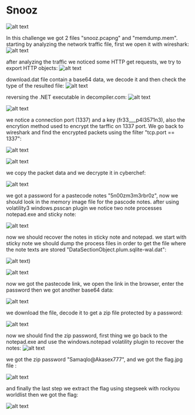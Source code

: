 # Snooz
![alt text](https://github.com/samaqlo/Forensics-AKASEC-CTF-2024/blob/main/screenshots/Screenshot%202024-06-10%20050527.png)

In this challenge we got 2 files "snooz.pcapng" and "memdump.mem".
starting by analyzing the network traffic file, first we open it with wireshark:
![alt text](https://github.com/samaqlo/Forensics-AKASEC-CTF-2024/blob/main/screenshots/wireshark_view.png)

after analyzing the traffic we noticed some HTTP get requests, we try to export HTTP objects:
![alt text](https://github.com/samaqlo/Forensics-AKASEC-CTF-2024/blob/main/screenshots/download.dat.png)

download.dat file contain a base64 data, we decode it and then check the type of the resulted file:
![alt text](https://github.com/samaqlo/Forensics-AKASEC-CTF-2024/blob/main/screenshots/download.datfiletype.png)

reversing the .NET executable in decompiler.com:
![alt text](https://github.com/samaqlo/Forensics-AKASEC-CTF-2024/blob/main/screenshots/snoozdecompile.png)

![alt text](https://github.com/samaqlo/Forensics-AKASEC-CTF-2024/blob/main/screenshots/encryptionmode.png)

we notice a connection port (1337) and a key (fr33___p4l3571n3), also the encrytion method used to encrypt the tarffic on 1337 port. We go back to wireshark and find the encrypted packets using the filter "tcp.port == 1337":

![alt text](https://github.com/samaqlo/Forensics-AKASEC-CTF-2024/blob/main/screenshots/tcp1337.png)

![alt text](https://github.com/samaqlo/Forensics-AKASEC-CTF-2024/blob/main/screenshots/tcp1337datapacket.png)

we copy the packet data and we decrypte it in cyberchef:

![alt text](https://github.com/samaqlo/Forensics-AKASEC-CTF-2024/blob/main/screenshots/packetdatadecrypt.png)

we got a password for a pastecode notes "5n00zm3m3rbr0z", now we should look in the memory image file for the pascode notes. after using volatility3 windows.psscan plugin we notice two note processes notepad.exe and sticky note:

![alt text](https://github.com/samaqlo/Forensics-AKASEC-CTF-2024/blob/main/screenshots/psscan.png)

now we should recover the notes in sticky note and notepad. we start with sticky note we should dump the process files in order to get the file where the note texts are stored "DataSectionObject.plum.sqlite-wal.dat":

![alt text](https://github.com/samaqlo/Forensics-AKASEC-CTF-2024/blob/main/screenshots/dumpfilesstickynote.png))

![alt text](https://github.com/samaqlo/Forensics-AKASEC-CTF-2024/blob/main/screenshots/stickynotecontent.png)

now we got the pastecode link, we open the link in the browser, enter the password  then we got another base64 data:

![alt text](https://github.com/samaqlo/Forensics-AKASEC-CTF-2024/blob/main/screenshots/pastecode.png)

we download the file, decode it to get a zip file protected by a password:

![alt text](https://github.com/samaqlo/Forensics-AKASEC-CTF-2024/blob/main/screenshots/convertzipfile.png)

now we should find the zip password, first thing we go back to the notepad.exe and use the windows.notepad volatility plugin to recover the notes:
![alt text](https://github.com/samaqlo/Forensics-AKASEC-CTF-2024/blob/main/screenshots/windows.notepad.png)

we got the zip password "Samaqlo@Akasex777", and we got the flag.jpg file :

![alt text](https://github.com/samaqlo/Forensics-AKASEC-CTF-2024/blob/main/screenshots/handala.png)

and finally the last step we extract the flag using stegseek with rockyou worldlist then we got the flag:

![alt text](https://github.com/samaqlo/Forensics-AKASEC-CTF-2024/blob/main/screenshots/flag.png)
